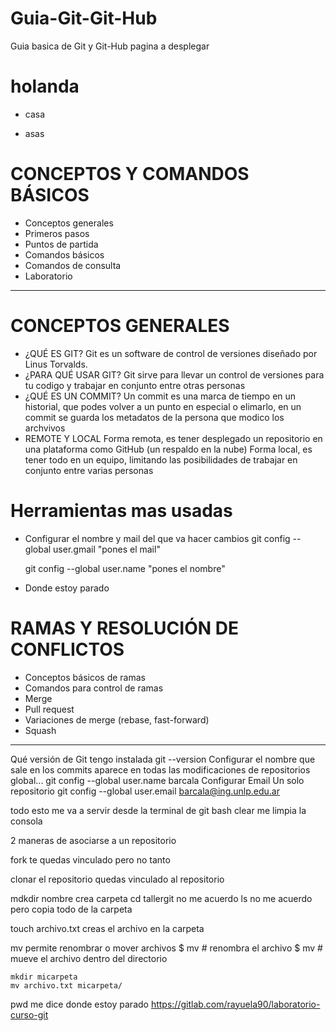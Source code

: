 # Guia-Git-Git-Hub
Guia basica de Git y Git-Hub
pagina a desplegar




# holanda
- casa
* asas

# CONCEPTOS Y COMANDOS BÁSICOS
- Conceptos generales
- Primeros pasos
- Puntos de partida
- Comandos básicos
- Comandos de consulta
- Laboratorio
----
 # CONCEPTOS GENERALES
- ¿QUÉ ES GIT?
  Git es un software de control de versiones diseñado por Linus Torvalds.
- ¿PARA QUÉ USAR GIT?
  Git sirve para llevar un control de versiones para tu codigo y trabajar en conjunto entre otras personas
- ¿QUÉ ES UN COMMIT?
  Un commit es una marca de tiempo en un historial, que podes volver a un punto en especial o elimarlo, en un commit se guarda los metadatos de la persona que modico   los archvivos 
- REMOTE Y LOCAL
  Forma remota, es tener desplegado un repositorio en una plataforma como GitHub (un respaldo en la nube)
  Forma local, es tener todo en un equipo, limitando las posibilidades de trabajar en conjunto entre varias personas

# Herramientas mas usadas

   <!--- Ahora para para poner el mail--->
 - Configurar el nombre y mail del que va hacer cambios
   git config --global user.gmail "pones el mail"

   <!--- Ahora para para poner el nombre--->
   git config --global user.name "pones el nombre"

 - Donde estoy parado
   

# RAMAS Y RESOLUCIÓN DE CONFLICTOS
- Conceptos básicos de ramas
- Comandos para control de ramas
- Merge
- Pull request
- Variaciones de merge (rebase, fast-forward)
- Squash















--------------------------------------------------------


Qué versión de Git tengo instalada
    git --version
Configurar el nombre que sale en los commits  aparece en todas las modificaciones de repositorios global...
 git config --global user.name barcala
Configurar Email  Un solo repositorio
 git config --global user.email barcala@ing.unlp.edu.ar

todo esto me va a servir desde la terminal de git bash
clear             me limpia la consola

2 maneras de asociarse a un repositorio

fork
te quedas vinculado pero no tanto

clonar el repositorio
quedas vinculado al repositorio

mdkdir nombre            crea carpeta
cd tallergit            no me acuerdo
ls             no me acuerdo pero copia todo de la carpeta

touch archivo.txt             creas el archivo en la carpeta

mv permite renombrar o mover archivos
   $ mv <archivo-actual> <archivo-nuevo> # renombra el archivo
   $ mv <archivo> <ruta-del-directorio> # mueve el archivo dentro del directorio

    mkdir micarpeta
    mv archivo.txt micarpeta/
  pwd     me dice donde estoy parado
  https://gitlab.com/rayuela90/laboratorio-curso-git
